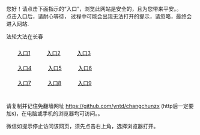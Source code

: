 您好！请点击下面指示的“入口”，浏览此网站是安全的，且为您带来平安。。 <br/>
点击入口后，请耐心等待， 过程中可能会出现无法打开的提示，请忽略，最终会进入网站. </br>

法轮大法在长春<br/>
<div style="padding:10px"><a style="margin:20px" target="_blank" href="https://d32fzpzhrgruol.cloudfront.net/2Qpsp?lvgvavxb" id="ccLink1" rel="nofollow">入口1</a> <a target="_blank" style="margin:20px" href="https://d3g3phoqw4jm36.cloudfront.net/2Qpsp?vgsexe" id="ccLink2" rel="nofollow">入口2</a> <a style="margin:20px" target="_blank" href="https://dg77lg5jxlq2t.cloudfront.net/2Qpsp?qkzeld" id="ccLink3" rel="nofollow">入口3</a></div>

<div style="padding:10px" ><a style="margin:20px" target="_blank" href="https://d32fzpzhrgruol.cloudfront.net/2Qpsp?lvgvavxb" id="ccLink4" rel="nofollow">入口4</a> <a style="margin:20px" href="https://d3g3phoqw4jm36.cloudfront.net/2Qpsp?vgsexe" target="_blank" id="ccLink5" rel="nofollow">入口5</a> <a style="margin:20px" href="https://dg77lg5jxlq2t.cloudfront.net/2Qpsp?qkzeld" target="_blank" id="ccLink6" rel="nofollow">入口6</a></div>

<div style="padding:10px"><a style="margin:20px" target="_blank" href="https://d32fzpzhrgruol.cloudfront.net/2Qpsp?lvgvavxb" id="ccLink7" rel="nofollow">入口7</a> <a style="margin:20px" href="https://d3g3phoqw4jm36.cloudfront.net/2Qpsp?vgsexe" target="_blank" id="ccLink8" rel="nofollow">入口8</a> <a style="margin:20px" target="_blank" href="https://dg77lg5jxlq2t.cloudfront.net/2Qpsp?qkzeld" id="ccLink9" rel="nofollow">入口9</a></div>

<br/>



请复制并记住免翻墙网址 https://github.com/yntd/changchunzx (http后一定要加s)，在电脑或手机的浏览器均可访问。。<br/>

微信如提示停止访问该网页，须先点击右上角，选择浏览器打开。
